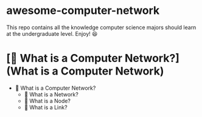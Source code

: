 # awesome-computer-network
This repo contains all the knowledge computer science majors should learn at the undergraduate level. Enjoy! 😆
# [💚 What is a Computer Network?](What is a Computer Network)
- 💚 What is a Computer Network?
   - 💛 What is a Network?
   - 💛 What is a Node?
   - 💛 What is a Link?
